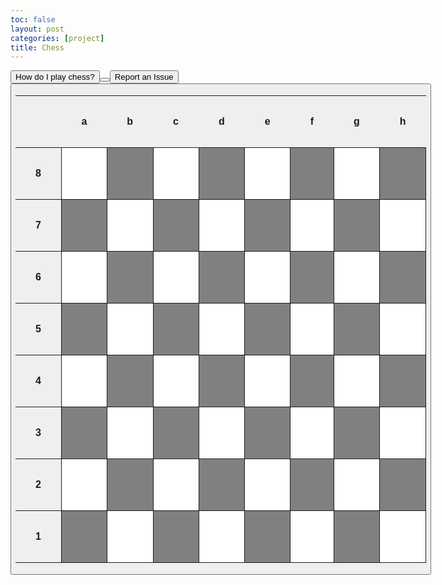 ```yaml
---
toc: false
layout: post
categories: [project]
title: Chess
---
```

<a href="https://www.chess.com/learn-how-to-play-chess">
    <button>How do I play chess?</i><button>
<a href="{{ site.baseurl }}/2022/10/23/Feedback.html">
    <button>Report an Issue<button>
<html>
    <head>
        <title></title>
        <meta charset="UTF-8">
        <style>
            .chess-board { border-spacing: 0; border-collapse: collapse; margin-left: 0%; margin-right: 5%;}
            .chess-board th { padding: 2em; }
            .chess-board td { border: 1px solid; width: 1em; height: 1em; text-align: center;}
            .chess-board .light { background: #FFFFFF; }
            .chess-board .dark { background: #808080; }
        </style>
    </head>
    <body>
        <table class="chess-board" id="chess-board">
            <tbody>
                <tr>
                    <th></th>
                    <th>a</th>
                    <th>b</th>
                    <th>c</th>
                    <th>d</th>
                    <th>e</th>
                    <th>f</th>
                    <th>g</th>
                    <th>h</th>
                </tr>
                <tr>
                    <th>8</th>
                    <td class="light" id="a8"></td>
                    <td class="dark" id="b8"></td>
                    <td class="light" id="c8"></td>
                    <td class="dark" id="d8"></td>
                    <td class="light" id="e8"></td>
                    <td class="dark" id="f8"></td>
                    <td class="light" id="g8"></td>
                    <td class="dark" id="h8"></td>
                </tr>
                <tr>
                    <th>7</th>
                    <td class="dark" id="a7"></td>
                    <td class="light" id="b7"></td>
                    <td class="dark" id="c7"></td>
                    <td class="light" id="d7"></td>
                    <td class="dark" id="e7"></td>
                    <td class="light" id="f7"></td>
                    <td class="dark" id="g7"></td>
                    <td class="light" id="h7"></td>
                </tr>
                <tr>
                    <th>6</th>
                    <td class="light" id="a6"></td>
                    <td class="dark" id="b6"></td>
                    <td class="light" id="c6"></td>
                    <td class="dark" id="d6"></td>
                    <td class="light" id="e6"></td>
                    <td class="dark" id="f6"></td>
                    <td class="light" id="g6"></td>
                    <td class="dark" id="h6"></td>
                </tr>
                <tr>
                    <th>5</th>
                    <td class="dark" id="a5"></td>
                    <td class="light" id="b5"></td>
                    <td class="dark" id="c5"></td>
                    <td class="light" id="d5"></td>
                    <td class="dark" id="e5"></td>
                    <td class="light" id="f5"></td>
                    <td class="dark" id="g5"></td>
                    <td class="light" id="h5"></td>
                </tr>
                <tr>
                    <th>4</th>
                    <td class="light" id="a4"></td>
                    <td class="dark" id="b4"></td>
                    <td class="light" id="c4"></td>
                    <td class="dark" id="d4"></td>
                    <td class="light" id="e4"></td>
                    <td class="dark" id="f4"></td>
                    <td class="light" id="g4"></td>
                    <td class="dark" id="h4"></td>
                </tr>
                <tr>
                    <th>3</th>
                    <td class="dark" id="a3"></td>
                    <td class="light" id="b3"></td>
                    <td class="dark" id="c3"></td>
                    <td class="light" id="d3"></td>
                    <td class="dark" id="e3"></td>
                    <td class="light" id="f3"></td>
                    <td class="dark" id="g3"></td>
                    <td class="light" id="h3"></td>
                </tr>
                <tr>
                    <th>2</th>
                    <td class="light" id="a2"></td>
                    <td class="dark"  id="b2"></td>
                    <td class="light" id="c2"></td>
                    <td class="dark"  id="d2"></td>
                    <td class="light" id="e2"></td>
                    <td class="dark"  id="f2"></td>
                    <td class="light" id="g2"></td>
                    <td class="dark"  id="h2"></td>
                </tr>
                <tr>
                    <th>1</th>
                    <td class="dark" id="a1"></td>
                    <td class="light" id="b1"></td>
                    <td class="dark" id="c1"></td>
                    <td class="light" id="d1"></td>
                    <td class="dark" id="e1"></td>
                    <td class="light" id="f1"></td>
                    <td class="dark" id="g1"></td>
                    <td class="light" id="h1"></td>
                </tr>
            </tbody>
        </table>
    </body>
    <script>
        lettersOnBoard = "abcdefgh";
        chessBoard = {};
        //assigns the board
        for (j = 0; j <= 7; j++){
            letter = lettersOnBoard[j];
            for (i = 1; i <= 8; i++){
                var newKey = letter + i;
                chessBoard[newKey] = "OO"
            }
        }
        for (x in lettersOnBoard){
            newPawn = lettersOnBoard[x] + "2";
            chessBoard[newPawn] = "wP";
        }
        chessBoard["a1"] = "wR";
        chessBoard["b1"] = "wN";
        chessBoard["c1"] = "wB";
        chessBoard["d1"] = "wQ";
        chessBoard["e1"] = "wK";
        chessBoard["f1"] = "wB";
        chessBoard["g1"] = "wN";
        chessBoard["h1"] = "wR";
        for (x in lettersOnBoard){
            newPawn = lettersOnBoard[x] + "7";
            chessBoard[newPawn] = "bP";
        }
        chessBoard["a8"] = "bR";
        chessBoard["b8"] = "bN";
        chessBoard["c8"] = "bB";
        chessBoard["d8"] = "bQ";
        chessBoard["e8"] = "bK";
        chessBoard["f8"] = "bB";
        chessBoard["g8"] = "bN";
        chessBoard["h8"] = "bR";
        // assigns chess piece codes to their emoji 
        let chessPieces = {
            wP: "♙",
            wR: "♖",
            wN: "♘",
            wB: "♗",
            wQ: "♕",
            wK: "♔",
            OO: "",
            bP: "♟",
            bR: "♜",
            bN: "♞",
            bB: "♝",
            bQ: "♛",
            bK: "♚",
        }
        // piece class, to be extended by other classes
        class piece{
            constructor(_position, _color){
                this.position = _position;
                this.color = _color
            }
        }
        // rook class, a class for any new rook object. 
        class rook extends piece{
            constructor(_position, _color){
                // super is the position constructor, uh basically does some super cool inheritence stuff or something. 
                super(_position, _color);
                // automatically sets the spot on the board which is passed in to this rook
                this.setPosition();
            }   
            //method to set the spot on the board to this piece based on this pieces current position
            setPosition(){
                chessBoard[this.position] = this.color + "R"
            }
            move(move){
                if(this.getFreeMoves().includes(move)) {this.position = move;}
                this.setPosition();
            }
            //method to return all of the available moves that the piece can make. 
            getTotalMoves(){
                let currentPosition = this.position.split("");
                let moves = [];
                for (var i = 1; i <= 8; i++){
                    var newMove = currentPosition[0] + i;
                    moves[i - 1] = newMove;
                }
                for (var i = 1; i <= 8; i++){
                    var newMove = lettersOnBoard[i - 1] + currentPosition[1];
                    moves.push(newMove);
                }
                let totalMoves = [];
                moves.forEach((c) => {
                    if (c != this.position){
                        totalMoves.push(c);
                    }
                });
                return totalMoves;
            } 
            //method to return all of the obstructed moves based on the total moves
            getObstructedMoves(){
                let totalMoves = this.getTotalMoves();
                let obstructedMoves = [];
                for (var i = 0; i < totalMoves.length; i++){
                    if (chessBoard[totalMoves[i]] != "O"){
                        obstructedMoves.push(totalMoves[i]);
                    }
                }
                return obstructedMoves;
            }
            //method to return all of the moves which are not obstructed
            getFreeMoves(){
                let totalMoves = this.getTotalMoves();
                let obstructedMoves = this.getObstructedMoves();
                totalMoves.forEach((c) => {
                    //console.log(c);
                    for (var i = 0; i < obstructedMoves.length; i ++){
                        if (c == obstructedMoves[i]){
                            totalMoves.splice(totalMoves.indexOf(c), 1);
                        }
                    }
                })
                return totalMoves;
            }
            //method to return the pieces which can be captured. 
            getAvailableCaptures(){
                // defines new variables as other methods in this class which may be useful.
                let totalMoves = this.getTotalMoves();
                let obstructedMoves = this.getObstructedMoves();
                // defines arrays
                let sameRow = [];
                let sameColumn = [];
                let columnNums = [];
                let columnDifs = [];
                let negDifsColumn = [];
                let posDifsColumn = [];
                let rowLets = [];
                let rowNums = [];
                let rowDifs = [];
                let posDifsRow = [];
                let negDifsRow = [];
                let captures = [];
                let finalCaptures = [];
                // finds all of the moves which are in the same row or in the same column as the rook.
                obstructedMoves.forEach((c) => {
                    if (this.position.split("")[0] == c.split("")[0]){
                        sameColumn.push(c);
                    }
                    else if (this.position.split("")[1] == c.split("")[1]){
                        sameRow.push(c);
                    }
                })
                //adds to a new array all of the numbers in the obstructed columns. Also converts it to an Integer
                sameColumn.forEach((c) => {
                    columnNums.push(parseInt(c.split("")[1]));
                })        
                //elipses is a spread function, basically inputs each value in the array as it's own parameter. 
                //this foreach finds the difference between the pieces in the same column and the rooks current position
                columnNums.forEach((c) => {columnDifs.push(c - parseInt(this.position.split("")[1]))});
                //this foreach defines two new
                columnDifs.forEach((c) => {if (c < 0) negDifsColumn.push(Math.abs(c)); else posDifsColumn.push(c);})
                // finds the minimum positive number and the minimum negative number and converts them to an integer
                var posMinColumn = parseInt(Math.min(...posDifsColumn));
                var negMinColumn = parseInt(Math.min(...negDifsColumn));
                // works backwards to find the position on the board given the smallest differences 
                sameColumn.forEach((c) => {if (parseInt(c.split("")[1]) == parseInt(this.position.split("")[1]) + posMinColumn || parseInt(c.split("")[1]) == parseInt(this.position.split("")[1]) - negMinColumn){captures.push(c)}})
                // basically does all of the same stuff but for the rows using the index of the lettersOnBoard array
                sameRow.forEach((c) => {rowLets.push(c.split("")[0]);})
                rowLets.forEach((c) => {rowNums.push(lettersOnBoard.indexOf(c) + 1)})
                rowNums.forEach((c) => {rowDifs.push(parseInt(c) - (lettersOnBoard.indexOf(this.position.split("")[0]) + 1))})
                rowDifs.forEach((c) => {if (c < 0) negDifsRow.push(Math.abs(c)); else posDifsRow.push(c);})
                var posMinRow = parseInt(Math.min(...posDifsRow));
                var negMinRow = parseInt(Math.min(...negDifsRow))
                sameRow.forEach((c) => {if ((lettersOnBoard.indexOf(c.split("")[0]) + 1) == (lettersOnBoard.indexOf(this.position.split("")[0]) + posMinRow + 1) || (lettersOnBoard.indexOf(c.split("")[0]) + 1) == (lettersOnBoard.indexOf(this.position.split("")[0]) - negMinRow + 1)){captures.push(c)}})
                //checks if captures are the same color or not
                captures.forEach((c) => {
                    if (chessBoard[c].split("")[0] != this.color){
                        finalCaptures.push(c);
                    }
                })
                return finalCaptures
            }   
        }
        //function to add the board to the table
        function getPiece(id) {
            document.getElementById(id).innerHTML = chessPieces[chessBoard[id].split("")[0]+chessBoard[id].split("")[1]];
            document.getElementById(id).style.fontSize = "100px";
            document.getElementById(id).size = "10px";
        }
        var table = document.getElementById("chess-board");
        if (table != null) {
        for (var i = 0; i < table.rows.length; i++) {
            for (var j = 0; j < table.rows[i].cells.length; j++)
            table.rows[i].cells[j].onclick = function () {
                movePiece(this);
            };
        }
        function movePiece(id){
            alert();
        }
    }
        //defines new rook object
        //let rook1 = new rook("b1", "w");
    </script>
    <script>
    </script>
    <script>
        for (x in chessBoard){
            getPiece(x)
        }
    </script>
</html>